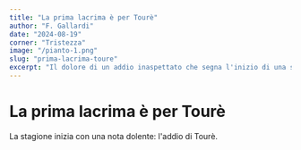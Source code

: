 ```yaml
---
title: "La prima lacrima è per Tourè"
author: "F. Gallardi"
date: "2024-08-19"
corner: "Tristezza"
image: "/pianto-1.png"
slug: "prima-lacrima-toure"
excerpt: "Il dolore di un addio inaspettato che segna l'inizio di una stagione difficile"
---
```


# La prima lacrima è per Tourè

La stagione inizia con una nota dolente: l'addio di Tourè.